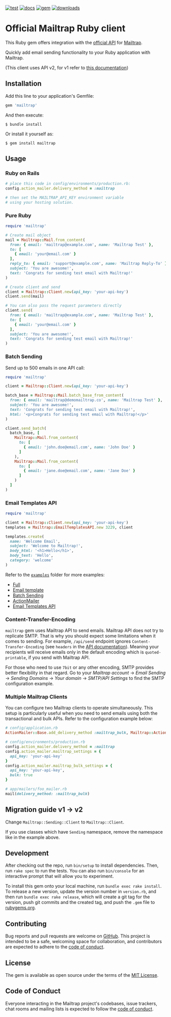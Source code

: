 [![test](https://github.com/mailtrap/mailtrap-ruby/actions/workflows/main.yml/badge.svg)](https://github.com/mailtrap/mailtrap-ruby/actions/workflows/main.yml)
[![docs](https://shields.io/badge/docs-rubydoc.info-blue)](https://rubydoc.info/gems/mailtrap)
[![gem](https://shields.io/gem/v/mailtrap)](https://rubygems.org/gems/mailtrap)
[![downloads](https://shields.io/gem/dt/mailtrap)](https://rubygems.org/gems/mailtrap)



# Official Mailtrap Ruby client

This Ruby gem offers integration with the [official API](https://api-docs.mailtrap.io/) for [Mailtrap](https://mailtrap.io).

Quickly add email sending functionality to your Ruby application with Mailtrap.

(This client uses API v2, for v1 refer to [this documentation](https://mailtrap.docs.apiary.io/))

## Installation

Add this line to your application's Gemfile:

```ruby
gem 'mailtrap'
```

And then execute:

    $ bundle install

Or install it yourself as:

    $ gem install mailtrap

## Usage

### Ruby on Rails

```ruby
# place this code in config/environments/production.rb:
config.action_mailer.delivery_method = :mailtrap

# then set the MAILTRAP_API_KEY environment variable
# using your hosting solution.
```

### Pure Ruby

```ruby
require 'mailtrap'

# Create mail object
mail = Mailtrap::Mail.from_content(
  from: { email: 'mailtrap@example.com', name: 'Mailtrap Test' },
  to: [
    { email: 'your@email.com' }
  ],
  reply_to: { email: 'support@example.com', name: 'Mailtrap Reply-To' },
  subject: 'You are awesome!',
  text: 'Congrats for sending test email with Mailtrap!'
)

# Create client and send
client = Mailtrap::Client.new(api_key: 'your-api-key')
client.send(mail)

# You can also pass the request parameters directly
client.send(
  from: { email: 'mailtrap@example.com', name: 'Mailtrap Test' },
  to: [
    { email: 'your@email.com' }
  ],
  subject: 'You are awesome!',
  text: 'Congrats for sending test email with Mailtrap!'
)

```

### Batch Sending

Send up to 500 emails in one API call:

```ruby
require 'mailtrap'

client = Mailtrap::Client.new(api_key: 'your-api-key')

batch_base = Mailtrap::Mail.batch_base_from_content(
  from: { email: 'mailtrap@demomailtrap.co', name: 'Mailtrap Test' },
  subject: 'You are awesome!',
  text: 'Congrats for sending test email with Mailtrap!',
  html: '<p>Congrats for sending test email with Mailtrap!</p>'
)

client.send_batch(
  batch_base, [
    Mailtrap::Mail.from_content(
      to: [
        { email: 'john.doe@email.com', name: 'John Doe' }
      ]
    ),
    Mailtrap::Mail.from_content(
      to: [
        { email: 'jane.doe@email.com', name: 'Jane Doe' }
      ]
    )
  ]
)
```

### Email Templates API

```ruby
require 'mailtrap'

client = Mailtrap::Client.new(api_key: 'your-api-key')
templates = Mailtrap::EmailTemplatesAPI.new 3229, client

templates.create(
  name: 'Welcome Email',
  subject: 'Welcome to Mailtrap!',
  body_html: '<h1>Hello</h1>',
  body_text: 'Hello',
  category: 'welcome'
)
```

Refer to the [`examples`](examples) folder for more examples:

- [Full](examples/full.rb)
- [Email template](examples/email_template.rb)
- [Batch Sending](examples/batch.rb)
- [ActionMailer](examples/action_mailer.rb)
- [Email Templates API](examples/email_templates_api.rb)

### Content-Transfer-Encoding

`mailtrap` gem uses Mailtrap API to send emails. Mailtrap API does not try to
replicate SMTP. That is why you should expect some limitations when it comes to
sending. For example, `/api/send` endpoint ignores `Content-Transfer-Encoding`
(see `headers` in the [API documentation](https://railsware.stoplight.io/docs/mailtrap-api-docs/67f1d70aeb62c-send-email)).
Meaning your recipients will receive emails only in the default encoding which
is `quoted-printable`, if you send with Mailtrap API.

For those who need to use `7bit` or any other encoding, SMTP provides
better flexibility in that regard. Go to your _Mailtrap account_ → _Email Sending_
→ _Sending Domains_ → _Your domain_ → _SMTP/API Settings_ to find the SMTP
configuration example.

### Multiple Mailtrap Clients

You can configure two Mailtrap clients to operate simultaneously. This setup is
particularly useful when you need to send emails using both the transactional
and bulk APIs. Refer to the configuration example below:

```ruby
# config/application.rb
ActionMailer::Base.add_delivery_method :mailtrap_bulk, Mailtrap::ActionMailer::DeliveryMethod

# config/environments/production.rb
config.action_mailer.delivery_method = :mailtrap
config.action_mailer.mailtrap_settings = {
  api_key: 'your-api-key'
}
config.action_mailer.mailtrap_bulk_settings = {
  api_key: 'your-api-key',
  bulk: true
}

# app/mailers/foo_mailer.rb
mail(delivery_method: :mailtrap_bulk)
```

## Migration guide v1 → v2

Change `Mailtrap::Sending::Client` to `Mailtrap::Client`.

If you use classes which have `Sending` namespace, remove the namespace like in the example above.

## Development

After checking out the repo, run `bin/setup` to install dependencies. Then, run `rake spec` to run the tests. You can also run `bin/console` for an interactive prompt that will allow you to experiment.

To install this gem onto your local machine, run `bundle exec rake install`. To release a new version, update the version number in `version.rb`, and then run `bundle exec rake release`, which will create a git tag for the version, push git commits and the created tag, and push the `.gem` file to [rubygems.org](https://rubygems.org).

## Contributing

Bug reports and pull requests are welcome on [GitHub](https://github.com/mailtrap/mailtrap-ruby). This project is intended to be a safe, welcoming space for collaboration, and contributors are expected to adhere to the [code of conduct](CODE_OF_CONDUCT.md).

## License

The gem is available as open source under the terms of the [MIT License](https://opensource.org/licenses/MIT).

## Code of Conduct

Everyone interacting in the Mailtrap project's codebases, issue trackers, chat rooms and mailing lists is expected to follow the [code of conduct](CODE_OF_CONDUCT.md).
